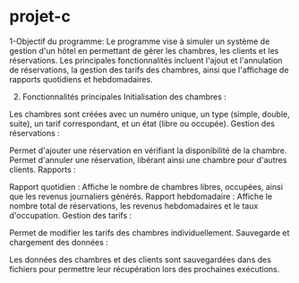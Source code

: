 # projet-c
1-Objectif du programme:
Le programme vise à simuler un système de gestion d'un hôtel en permettant de gérer les chambres, les clients et les réservations. Les principales fonctionnalités incluent l'ajout et l'annulation de réservations, la gestion des tarifs des chambres, ainsi que l'affichage de rapports quotidiens et hebdomadaires.


2. Fonctionnalités principales
Initialisation des chambres :

Les chambres sont créées avec un numéro unique, un type (simple, double, suite), un tarif correspondant, et un état (libre ou occupée).
Gestion des réservations :

Permet d'ajouter une réservation en vérifiant la disponibilité de la chambre.
Permet d'annuler une réservation, libérant ainsi une chambre pour d'autres clients.
Rapports :

Rapport quotidien : Affiche le nombre de chambres libres, occupées, ainsi que les revenus journaliers générés.
Rapport hebdomadaire : Affiche le nombre total de réservations, les revenus hebdomadaires et le taux d'occupation.
Gestion des tarifs :

Permet de modifier les tarifs des chambres individuellement.
Sauvegarde et chargement des données :

Les données des chambres et des clients sont sauvegardées dans des fichiers pour permettre leur récupération lors des prochaines exécutions.
